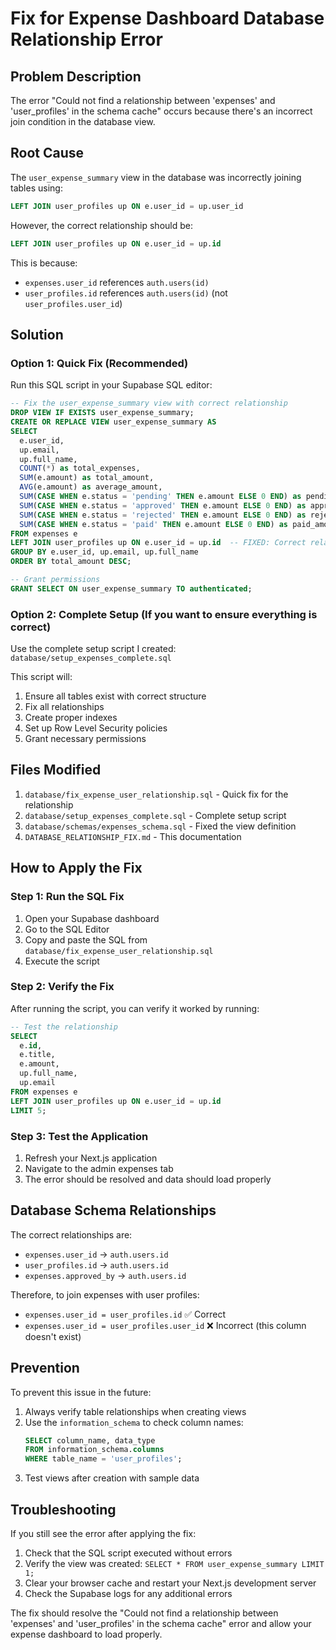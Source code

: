 # Fix for Expense Dashboard Database Relationship Error

## Problem Description

The error "Could not find a relationship between 'expenses' and 'user_profiles' in the schema cache" occurs because there's an incorrect join condition in the database view.

## Root Cause

The `user_expense_summary` view in the database was incorrectly joining tables using:

```sql
LEFT JOIN user_profiles up ON e.user_id = up.user_id
```

However, the correct relationship should be:

```sql
LEFT JOIN user_profiles up ON e.user_id = up.id
```

This is because:

- `expenses.user_id` references `auth.users(id)`
- `user_profiles.id` references `auth.users(id)` (not `user_profiles.user_id`)

## Solution

### Option 1: Quick Fix (Recommended)

Run this SQL script in your Supabase SQL editor:

```sql
-- Fix the user_expense_summary view with correct relationship
DROP VIEW IF EXISTS user_expense_summary;
CREATE OR REPLACE VIEW user_expense_summary AS
SELECT
  e.user_id,
  up.email,
  up.full_name,
  COUNT(*) as total_expenses,
  SUM(e.amount) as total_amount,
  AVG(e.amount) as average_amount,
  SUM(CASE WHEN e.status = 'pending' THEN e.amount ELSE 0 END) as pending_amount,
  SUM(CASE WHEN e.status = 'approved' THEN e.amount ELSE 0 END) as approved_amount,
  SUM(CASE WHEN e.status = 'rejected' THEN e.amount ELSE 0 END) as rejected_amount,
  SUM(CASE WHEN e.status = 'paid' THEN e.amount ELSE 0 END) as paid_amount
FROM expenses e
LEFT JOIN user_profiles up ON e.user_id = up.id  -- FIXED: Correct relationship
GROUP BY e.user_id, up.email, up.full_name
ORDER BY total_amount DESC;

-- Grant permissions
GRANT SELECT ON user_expense_summary TO authenticated;
```

### Option 2: Complete Setup (If you want to ensure everything is correct)

Use the complete setup script I created: `database/setup_expenses_complete.sql`

This script will:

1. Ensure all tables exist with correct structure
2. Fix all relationships
3. Create proper indexes
4. Set up Row Level Security policies
5. Grant necessary permissions

## Files Modified

1. `database/fix_expense_user_relationship.sql` - Quick fix for the relationship
2. `database/setup_expenses_complete.sql` - Complete setup script
3. `database/schemas/expenses_schema.sql` - Fixed the view definition
4. `DATABASE_RELATIONSHIP_FIX.md` - This documentation

## How to Apply the Fix

### Step 1: Run the SQL Fix

1. Open your Supabase dashboard
2. Go to the SQL Editor
3. Copy and paste the SQL from `database/fix_expense_user_relationship.sql`
4. Execute the script

### Step 2: Verify the Fix

After running the script, you can verify it worked by running:

```sql
-- Test the relationship
SELECT
  e.id,
  e.title,
  e.amount,
  up.full_name,
  up.email
FROM expenses e
LEFT JOIN user_profiles up ON e.user_id = up.id
LIMIT 5;
```

### Step 3: Test the Application

1. Refresh your Next.js application
2. Navigate to the admin expenses tab
3. The error should be resolved and data should load properly

## Database Schema Relationships

The correct relationships are:

- `expenses.user_id` → `auth.users.id`
- `user_profiles.id` → `auth.users.id`
- `expenses.approved_by` → `auth.users.id`

Therefore, to join expenses with user profiles:

- `expenses.user_id = user_profiles.id` ✅ Correct
- `expenses.user_id = user_profiles.user_id` ❌ Incorrect (this column doesn't exist)

## Prevention

To prevent this issue in the future:

1. Always verify table relationships when creating views
2. Use the `information_schema` to check column names:
   ```sql
   SELECT column_name, data_type
   FROM information_schema.columns
   WHERE table_name = 'user_profiles';
   ```
3. Test views after creation with sample data

## Troubleshooting

If you still see the error after applying the fix:

1. Check that the SQL script executed without errors
2. Verify the view was created: `SELECT * FROM user_expense_summary LIMIT 1;`
3. Clear your browser cache and restart your Next.js development server
4. Check the Supabase logs for any additional errors

The fix should resolve the "Could not find a relationship between 'expenses' and 'user_profiles' in the schema cache" error and allow your expense dashboard to load properly.
